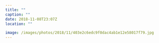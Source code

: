 ```yaml
---
title: ""
caption: ""
date: 2018-11-08T23:07Z
location: ""

image: /images/photos/2018/11/403e2c6edc9f0dac4ab1e12e58017f79.jpg
---
```

